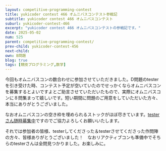 ```yaml
---
layout: competitive-programming-contest
title: yukicoder contest 466 オムニバスコンテスト参戦記
subtitle: yukicoder contest 466 オムニバスコンテスト
suburl: yukicoder-contest-466
excerpt: "yukicoder contest 466 オムニバスコンテストの参戦記です。"
date: 2025-05-02
num: 525
parent: competitive-programming-contest/
prev-child: yukicoder-contest-456
next-child: 
own: B問題
blog: true
tags: [競技プログラミング,数学]
---
```


今回もオムニバスコンの数合わせに参加させていただきました。D問題のtesterを引き受けた時、コンテスト予定が空いていたのでせっかくならオムニバスコンを募集するとよいですよとご助言させていただいたもので、実際にオムニバスコンに８問集まって嬉しいです。短い期間に問題のご用意をしていただいた方々、本当にありがとうございました。

なおオムニバスコンの空き枠を埋められるストックがほぼ尽きています。[testerさん随時募集中](https://p-adic.github.io/competitive-programming-creating-problem-status/)ですのでご協力よろしくお願いいたします。

それでは参加者の皆様、testerしてくださった＆testerさせてくださった作問陣の方々、皆様ありがとうございました！　なおリアクティブコンも準備中でそちらのtesterさんは全問見つかりました。お楽しみに。
